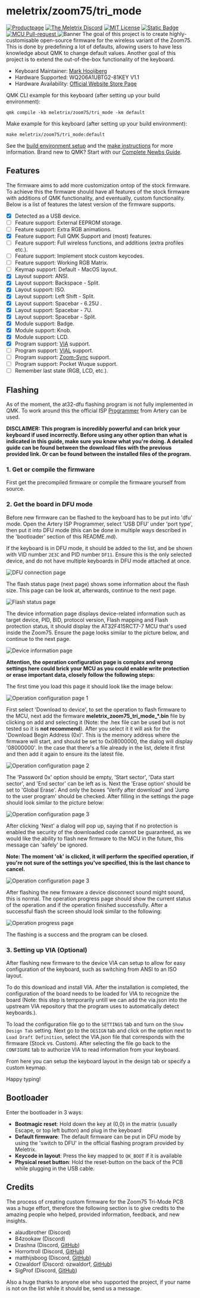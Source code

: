 # meletrix/zoom75/tri_mode
[![Productpage](https://img.shields.io/badge/Official_product_page-_?style=flat&logoSize=auto&color=%23c3a372
)](https://meletrix.com/products/zoom75-collection)
[![The Meletrix Discord](https://img.shields.io/badge/Join%20the%20discussion!-_?style=flat&logo=discord&logoColor=%23fff&logoSize=auto&color=%235865F2
)](https://discord.gg/ZbMfz88Vhu)
[![MIT License](https://img.shields.io/badge/License-MIT_License-yellow)](https://github.com/MHooijberg/Zoom75-Wireless-Firmware/blob/main/LICENSE)
[![Static Badge](https://img.shields.io/badge/DigiKey_schematics_in_Scheme--it-_?style=flat&logo=digikeyelectronics&logoColor=%23fff&color=%23CC0000)](https://www.digikey.com/en/schemeit/project/detail/73e2cde2b4834adca2eaaf81ed0ce7a5)
[![MCU Pull-request](https://img.shields.io/badge/MCU%20Pull--request-_?style=flat&logo=github&logoColor=%23fff&color=%23010409)
](https://github.com/qmk/qmk_firmware/pull/23445)
![Banner](docs/banner.jpg)
The goal of this project is to create highly-customisable open-source firmware for the wireless variant of the Zoom75. This is done by predefining a lot of defaults, allowing users to have less knowledge about QMK to change default values. Another goal of this project is to extend the out-of-the-box functionality of the keyboard.

* Keyboard Maintainer: [Mark Hooijberg](https://github.com/MHooijberg)
* Hardware Supported: WQ206A1UBTG2-81KEY V1.1
* Hardware Availability: [Official Website Store Page](https://meletrix.com/collections/zoom75-collection)

QMK CLI example for this keyboard (after setting up your build environment):

    qmk compile -kb meletrix/zoom75/tri_mode -km default

Make example for this keyboard (after setting up your build environment):

    make meletrix/zoom75/tri_mode:default

See the [build environment setup](https://docs.qmk.fm/#/getting_started_build_tools) and the [make instructions](https://docs.qmk.fm/#/getting_started_make_guide) for more information. Brand new to QMK? Start with our [Complete Newbs Guide](https://docs.qmk.fm/#/newbs).

## Features
The firmware aims to add more customization ontop of the stock firmware. To achieve this the firmware should have all features of the stock firmware with additions of QMK functionality, and eventually, custom functionality. Below is a list of features the latest version of the firmware supports.

- [X] Detected as a USB device.
- [ ] Feature support: External EEPROM storage.
- [ ] Feature support: Extra RGB animations.
- [X] Feature support: Full QMK Support and (most) features.
- [ ] Feature support: Full wireless functions, and additions (extra profiles etc.).
- [ ] Feature support: Implement stock custom keycodes.
- [ ] Feature support: Working RGB Matrix.
- [ ] Keymap support: Default - MacOS layout.
- [X] Layout support: ANSI.
- [X] Layout support: Backspace - Split.
- [X] Layout support: ISO.
- [X] Layout support: Left Shift - Split.
- [X] Layout support: Spacebar - 6.25U .
- [X] Layout support: Spacebar - 7U.
- [X] Layout support: Spacebar - Split.
- [X] Module support: Badge.
- [X] Module support: Knob.
- [X] Module support: LCD.
- [X] Program support: [VIA](https://www.caniusevia.com/) support.
- [ ] Program support: [VIAL](https://get.vial.today/) support.
- [ ] Program support: [Zoom-Sync](https://github.com/ozboar/zoom-sync) support.
- [ ] Program support: Pocket Wuque support.
- [ ] Remember last state (RGB, LCD, etc.).

## Flashing
As of the moment, the at32-dfu flashing program is not fully implemented in QMK. To work around this the official ISP [Programmer](https://www.arterychip.com/en/product/AT32F415.jsp) from Artery can be used.

**DISCLAIMER: This program is incredibly powerful and can brick your keyboard if used incorrectly. Before using any other option than what is indicated in this guide, make sure you know what you're doing. A detailed guide can be found between the download files with the previous provided link. Or can be found between the installed files of the program.**

### 1. Get or compile the firmware
First get the precompiled firmware or compile the firmware yourself from source.

### 2. Get the board in DFU mode
Before new firmware can be flashed to the keyboard has to be put into 'dfu' mode. Open the Artery ISP Programmer, select 'USB DFU' under 'port type', then put it into DFU mode (this can be done in multiple ways described in the 'bootloader' section of this README.md).

If the keyboard is in DFU mode, it should be added to the list, and be shown with VID number `2E3C` and PID number `DF11`. Ensure this is the only selected device, and do not have multiple keyboards in DFU mode attached at once.

![DFU connection page](docs/isp_programmer-page_1.png)

The flash status page (next page) shows some information about the flash size. This page can be look at, afterwards, continue to the next page.

![Flash status page](docs/isp_programmer-page_2.png)

The device information page displays device-related information such as target device, PID, BID, protocol version, Flash mapping and Flash protection status, it should display the AT32F415RCT7-7 MCU that's used inside the Zoom75. Ensure the page looks similar to the picture below, and continue to the next page.

![Device information page](docs/isp_programmer-page_3.png)

**Attention, the operation configuration page is complex and wrong settings here could brick your MCU as you could enable write protection or erase important data, closely follow the following steps:**

The first time you load this page it should look like the image below:

![Operation configuration page 1](docs/isp_programmer-page_4_1.png)

First select 'Download to device', to set the operation to flash firmware to the MCU, next add the firmware **meletrix_zoom75_tri_mode_*.bin** file by clicking on add and selecting it (Note: the .hex file can be used but is not tested so it is **not recommend**). After you select it it will ask for the 'Download Begin Address (0x)'. This is the memory address where the firmware will start, and should be set to 0x08000000, the dialog will display '08000000'. In the case that there's a file already in the list, delete it first and then add it again to ensure its the latest file.

![Operation configuration page 2](docs/isp_programmer-page_4_2.png)

The 'Password 0x' option should be empty, 'Start sector', 'Data start sector', and 'End sector' can be left as is. Next the 'Erase option' should be set to 'Global Erase'. And only the boxes 'Verify after download' and 'Jump to the user program' should be checked. After filling in the settings the page should look similar to the picture below:

![Operation configuration page 3](docs/isp_programmer-page_4_3.png)

After clicking 'Next' a dialog will pop up, saying that if no protection is enabled the security of the downloaded code cannot be guaranteed, as we would like the ability to flash new firmware to the MCU in the future, this message can 'safely' be ignored.

**Note: The moment 'ok' is clicked, it will perform the specified operation, if you're not sure of the settings you've specified, this is the last chance to cancel.**

![Operation configuration page 3](docs/isp_programmer-page_4_4.png)

After flashing the new firmware a device disconnect sound might sound, this is normal. The operation progress page should show the current status of the operation and if the operation finished successfully. After a successful flash the screen should look similar to the following:

![Operation progress page](docs/isp_programmer-page_5.png)

The flashing is a success and the program can be closed.

### 3. Setting up VIA (Optional)
After flashing new firmware to the device VIA can setup to allow for easy configuration of the keyboard, such as switching from ANSI to an ISO layout.

To do this download and install VIA. After the installation is completed, the configuration of the board needs to be loaded for VIA to recognize the board (Note: this step is temporarily untill we can add the via.json into the upstream VIA repository that the program uses to automatically detect keyboards.).

To load the configuration file go to the `SETTINGS` tab and turn on the `Show Design Tab` setting. Next go to the `DESIGN` tab and click on the option next to `Load Draft Definition`, select the VIA.json file that corresponds with the firmware (Stock vs. Custom). After selecting the file go back to the `CONFIGURE` tab to authorize VIA to read information from your keyboard.

From here you can setup the keyboard layout in the design tab or specify a custom keymap.

Happy typing!

## Bootloader
Enter the bootloader in 3 ways:
* **Bootmagic reset**: Hold down the key at (0,0) in the matrix (usually Escape, or top left button) and plug in the keyboard
* **Default firmware**: The default firmware can be put in DFU mode by using the 'switch to DFU' in the official flashing program provided by Meletrix.
* **Keycode in layout**: Press the key mapped to `QK_BOOT` if it is available
* **Physical reset button**: Hold the reset-button on the back of the PCB while plugging in the USB cable.

## Credits
The process of creating custom firmware for the Zoom75 Tri-Mode PCB was a huge effort, therefore the following section is to give credits to the amazing people who helped, provided information, feedback, and new insights.

- alaudbrother (Discord)
- B4zookaw (Discord)
- Drashna (Discord, [GitHub](https://github.com/drashna))
- Horrortroll (Discord, [GitHub](https://github.com/HorrorTroll/))
- matthijsboog (Discord, [GitHub](https://github.com/MattBoog))
- Ozwaldorf (Discord: ozwaldorf, [GitHub](https://github.com/ozwaldorf))
- SigProf (Discord, [GitHub](https://github.com/sigprof))

Also a huge thanks to anyone else who supported the project, if your name is not on the list while it should be, send us a message.
